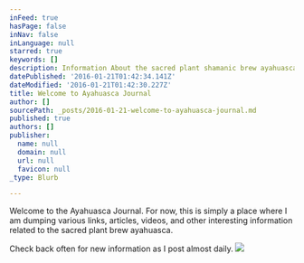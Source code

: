 ```yaml
---
inFeed: true
hasPage: false
inNav: false
inLanguage: null
starred: true
keywords: []
description: Information About the sacred plant shamanic brew ayahuasca from the Amazon
datePublished: '2016-01-21T01:42:34.141Z'
dateModified: '2016-01-21T01:42:30.227Z'
title: Welcome to Ayahuasca Journal
author: []
sourcePath: _posts/2016-01-21-welcome-to-ayahuasca-journal.md
published: true
authors: []
publisher:
  name: null
  domain: null
  url: null
  favicon: null
_type: Blurb

---
```

Welcome to the Ayahuasca Journal. For now, this is simply a place where I am dumping various links, articles, videos, and other interesting information related to the sacred plant brew ayahuasca.

Check back often for new information as I post almost daily.
![](https://the-grid-user-content.s3-us-west-2.amazonaws.com/9f9305b2-71c6-4824-9462-78fefb19ce69.jpg)